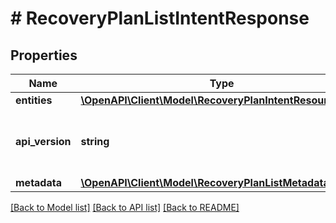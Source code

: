 # # RecoveryPlanListIntentResponse

## Properties

Name | Type | Description | Notes
------------ | ------------- | ------------- | -------------
**entities** | [**\OpenAPI\Client\Model\RecoveryPlanIntentResource[]**](RecoveryPlanIntentResource.md) |  | [optional]
**api_version** | **string** | API Version of the Nutanix v3 API framework. | [default to '3.1.0']
**metadata** | [**\OpenAPI\Client\Model\RecoveryPlanListMetadataOutput**](RecoveryPlanListMetadataOutput.md) |  |

[[Back to Model list]](../../README.md#models) [[Back to API list]](../../README.md#endpoints) [[Back to README]](../../README.md)
